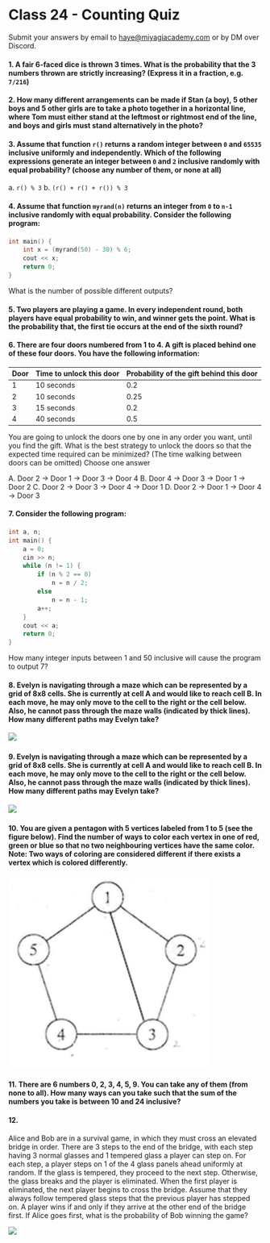 # Class 24 - Counting Quiz

Submit your answers by email to haye@miyagiacademy.com or by DM over Discord.

#### 1. A fair 6-faced dice is thrown 3 times. What is the probability that the 3 numbers thrown are strictly increasing? (Express it in a fraction, e.g. `7/216`)

#### 2. How many different arrangements can be made if Stan (a boy), 5 other boys and 5 other girls are to take a photo together in a horizontal line, where Tom must either stand at the leftmost or rightmost end of the line, and boys and girls must stand alternatively in the photo?

#### 3. Assume that function `r()` returns a random integer between `0` and `65535` inclusive uniformly and independently. Which of the following expressions generate an integer between `0` and `2` inclusive randomly with equal probability?  (choose any number of them, or none at all)
a. `r() % 3`
b. `(r() + r() + r()) % 3`

#### 4. Assume that function `myrand(n)` returns an integer from `0` to `n-1` inclusive randomly with equal probability. Consider the following program:
```cpp
int main() {
    int x = (myrand(50) - 30) % 6;
    cout << x;
    return 0;
}
```
What is the number of possible different outputs?

#### 5. Two players are playing a game. In every independent round, both players have equal probability to win, and winner gets the point. What is the probability that, the first tie occurs at the end of the sixth round?

#### 6. There are four doors numbered from 1 to 4. A gift is placed behind one of these four doors. You have the following information:
|Door|Time to unlock this door|Probability of the gift behind this door|
|---|---|---|
|1|10 seconds|0.2|
|2|10 seconds|0.25|
|3|15 seconds|0.2|
|4|40 seconds|0.5|

You are going to unlock the doors one by one in any order you want, until you find the gift. What is the best strategy to unlock the doors so that the expected time required can be minimized? (The time walking between doors can be omitted) Choose one answer

A. Door 2 -> Door 1 -> Door 3 -> Door 4
B. Door 4 -> Door 3 -> Door 1 -> Door 2
C. Door 2 -> Door 3 -> Door 4 -> Door 1
D. Door 2 -> Door 1 -> Door 4 -> Door 3

#### 7. Consider the following program:
```cpp
int a, n;
int main() {
    a = 0;
    cin >> n;
    while (n != 1) {
        if (n % 2 == 0)
            n = n / 2;
        else
            n = n - 1;
        a++;
    }
    cout << a;
    return 0;
}
```
How many integer inputs between 1 and 50 inclusive will cause the program to output 7?

#### 8. Evelyn is navigating through a maze which can be represented by a grid of 8x8 cells. She is currently at cell A and would like to reach cell B. In each move, he may only move to the cell to the right or the cell below. Also, he cannot pass through the maze walls (indicated by thick lines). How many different paths may Evelyn take?


<img src="https://i.imgur.com/6WnI1UA.png" width="400"/>

#### 9. Evelyn is navigating through a maze which can be represented by a grid of 8x8 cells. She is currently at cell A and would like to reach cell B. In each move, he may only move to the cell to the right or the cell below. Also, he cannot pass through the maze walls (indicated by thick lines). How many different paths may Evelyn take?

<img src="https://i.imgur.com/Cr8HvEl.png" width="400"/>

#### 10. You are given a pentagon with 5 vertices labeled from 1 to 5 (see the figure below). Find the number of ways to color each vertex in one of red, green or blue so that no two neighbouring vertices have the same color. Note: Two ways of coloring are considered different if there exists a vertex which is colored differently.

<img src="https://raw.githubusercontent.com/miyagi-sensei/georgia/main/class15/ex3.png" width="400"/>

#### 11. There are 6 numbers 0, 2, 3, 4, 5, 9. You can take any of them (from none to all). How many ways can you take such that the sum of the numbers you take is between 10 and 24 inclusive?

#### 12. 
Alice and Bob are in a survival game, in which they must cross an elevated bridge in order. There are 3 steps to the end of the bridge, with each step having 3 normal glasses and 1 tempered glass a player can step on. For each step, a player steps on 1 of the 4 glass panels ahead uniformly at random. If the glass is tempered, they proceed to the next step. Otherwise, the glass breaks and the player is eliminated.
When the first player is eliminated, the next player begins to cross the bridge. Assume that they always follow tempered glass steps that the previous player has stepped on.
A player wins if and only if they arrive at the other end of the bridge first. If Alice goes first, what is the probability of Bob winning the game?

![](https://i.imgur.com/yVHnGDv.jpg)
